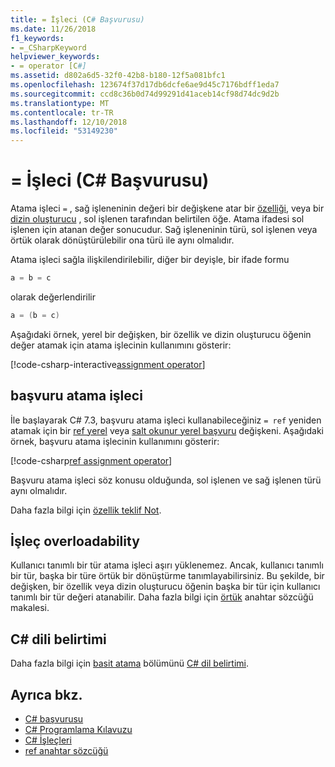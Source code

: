 ```yaml
---
title: = İşleci (C# Başvurusu)
ms.date: 11/26/2018
f1_keywords:
- =_CSharpKeyword
helpviewer_keywords:
- = operator [C#]
ms.assetid: d802a6d5-32f0-42b8-b180-12f5a081bfc1
ms.openlocfilehash: 123674f37d17db6dcfe6ae9d45c7176bdff1eda7
ms.sourcegitcommit: ccd8c36b0d74d99291d41aceb14cf98d74dc9d2b
ms.translationtype: MT
ms.contentlocale: tr-TR
ms.lasthandoff: 12/10/2018
ms.locfileid: "53149230"
---
```

# <a name="-operator-c-reference"></a>= İşleci (C# Başvurusu)

Atama işleci `=` , sağ işleneninin değeri bir değişkene atar bir [özelliği](../../programming-guide/classes-and-structs/properties.md), veya bir [dizin oluşturucu](../../../csharp/programming-guide/indexers/index.md) , sol işlenen tarafından belirtilen öğe. Atama ifadesi sol işlenen için atanan değer sonucudur. Sağ işleneninin türü, sol işlenen veya örtük olarak dönüştürülebilir ona türü ile aynı olmalıdır.

Atama işleci sağla ilişkilendirilebilir, diğer bir deyişle, bir ifade formu

```csharp
a = b = c
```

olarak değerlendirilir

```csharp
a = (b = c)
```

Aşağıdaki örnek, yerel bir değişken, bir özellik ve dizin oluşturucu öğenin değer atamak için atama işlecinin kullanımını gösterir:

[!code-csharp-interactive[assignment operator](~/samples/snippets/csharp/language-reference/operators/AssignmentExamples.cs#Assignments)]

## <a name="ref-assignment-operator"></a>başvuru atama işleci

İle başlayarak C# 7.3, başvuru atama işleci kullanabileceğiniz `= ref` yeniden atamak için bir [ref yerel](../keywords/ref.md#ref-locals) veya [salt okunur yerel başvuru](../keywords/ref.md#ref-readonly-locals) değişkeni. Aşağıdaki örnek, başvuru atama işlecinin kullanımını gösterir:

[!code-csharp[ref assignment operator](~/samples/snippets/csharp/language-reference/operators/AssignmentExamples.cs#RefAssignment)]

Başvuru atama işleci söz konusu olduğunda, sol işlenen ve sağ işlenen türü aynı olmalıdır.

Daha fazla bilgi için [özellik teklif Not](https://github.com/dotnet/csharplang/blob/master/proposals/csharp-7.3/ref-local-reassignment.md).

## <a name="operator-overloadability"></a>İşleç overloadability

Kullanıcı tanımlı bir tür atama işleci aşırı yüklenemez. Ancak, kullanıcı tanımlı bir tür, başka bir türe örtük bir dönüştürme tanımlayabilirsiniz. Bu şekilde, bir değişken, bir özellik veya dizin oluşturucu öğenin başka bir tür için kullanıcı tanımlı bir tür değeri atanabilir. Daha fazla bilgi için [örtük](../keywords/implicit.md) anahtar sözcüğü makalesi.

## <a name="c-language-specification"></a>C# dili belirtimi

Daha fazla bilgi için [basit atama](~/_csharplang/spec/expressions.md#simple-assignment) bölümünü [ C# dil belirtimi](../language-specification/index.md).

## <a name="see-also"></a>Ayrıca bkz.

- [C# başvurusu](../index.md)
- [C# Programlama Kılavuzu](../../programming-guide/index.md)
- [C# İşleçleri](index.md)
- [ref anahtar sözcüğü](../keywords/ref.md)
